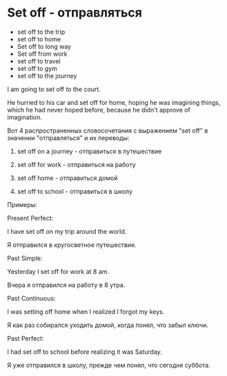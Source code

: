 # Set off  - отправляться




- set off to the trip
- set off to home
- Set off to long way
- Set off from work
- set off to travel
- set off to gym
- set off to the journey

I am going to set off to the court.

He hurried to his car and set off for home, hoping he was imagining things, which he had never hoped before, because he didn't approve of imagination.

Вот 4 распространенных словосочетания с выражением "set off" в значении "отправляться" и их переводы:

1. set off on a journey - отправиться в путешествие

2. set off for work - отправиться на работу

3. set off home - отправиться домой

4. set off to school - отправиться в школу

Примеры:

Present Perfect:

I have set off on my trip around the world.

Я отправился в кругосветное путешествие.

Past Simple:

Yesterday I set off for work at 8 am.

Вчера я отправился на работу в 8 утра.

Past Continuous:

I was setting off home when I realized I forgot my keys.

Я как раз собирался уходить домой, когда понял, что забыл ключи.

Past Perfect:

I had set off to school before realizing it was Saturday.

Я уже отправился в школу, прежде чем понял, что сегодня суббота.